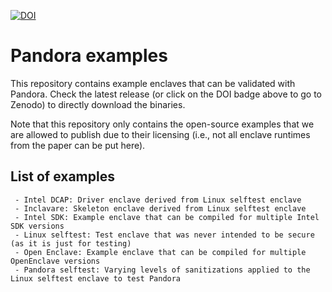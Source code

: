 [![DOI](https://zenodo.org/badge/730332759.svg)](https://zenodo.org/doi/10.5281/zenodo.10390493)

# Pandora examples

This repository contains example enclaves that can be validated with Pandora. Check the latest release (or click on the DOI badge above to go to Zenodo) to directly download the binaries.

Note that this repository only contains the open-source examples that we are allowed to publish due to their licensing (i.e., not all enclave runtimes from the paper can be put here).

## List of examples

```
 - Intel DCAP: Driver enclave derived from Linux selftest enclave
 - Inclavare: Skeleton enclave derived from Linux selftest enclave
 - Intel SDK: Example enclave that can be compiled for multiple Intel SDK versions
 - Linux selftest: Test enclave that was never intended to be secure (as it is just for testing)
 - Open Enclave: Example enclave that can be compiled for multiple OpenEnclave versions
 - Pandora selftest: Varying levels of sanitizations applied to the Linux selftest enclave to test Pandora
```

